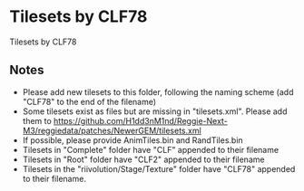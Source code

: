 # Tilesets by CLF78 #
Tilesets by CLF78
## Notes ##
- Please add new tilesets to this folder, following the naming scheme (add "CLF78" to the end of the filename)
- Some tilesets exist as files but are missing in "tilesets.xml". Please add them to https://github.com/H1dd3nM1nd/Reggie-Next-M3/reggiedata/patches/NewerGEM/tilesets.xml
- If possible, please provide AnimTiles.bin and RandTiles.bin
- Tilesets in "Complete" folder have "CLF" appended to their filename
- Tilesets in "Root" folder have "CLF2" appended to their filename
- Tilesets in the "riivolution/Stage/Texture" folder have "CLF78" appended to their filename.
